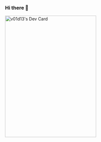 ### Hi there 👋

<!--
**v01d13/v01d13** is a ✨ _special_ ✨ repository because its `README.md` (this file) appears on your GitHub profile.

Here are some ideas to get you started:

[comment]: <>(- 🔭 I’m currently working on ...)
[comment]: <>(- 🌱 I’m currently learning ...)
[comment]: <>(- 👯 I’m looking to collaborate on ...)
[comment]: <>(- 🤔 I’m looking for help with ...)
[comment]: <>(- 💬 Ask me about ...)
[comment]: <>(- 📫 How to reach me: ...)
[comment]: <>(- 😄 Pronouns: ...)
[comment]: <>(- ⚡ Fun fact: ...)
-->
<a href="https://app.daily.dev/v01d13"><img src="https://api.daily.dev/devcards/195354f71f8c4b62b60d2fa99eb09e45.png?r=mzi" width="300" height="400" alt="v01d13's Dev Card"/></a>
